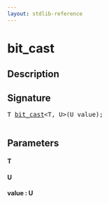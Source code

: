 ```yaml
---
layout: stdlib-reference
---
```


# bit\_cast

## Description





## Signature 

<pre>
<span class="code_type">T</span> <a href="/stdlib-reference/global-decls/bit_cast">bit_cast</a>&lt;<span class="code_type">T</span>, U&gt;(U <span class='code_param'>value</span>);

</pre>

## Parameters

#### T
#### U
#### value  : U

